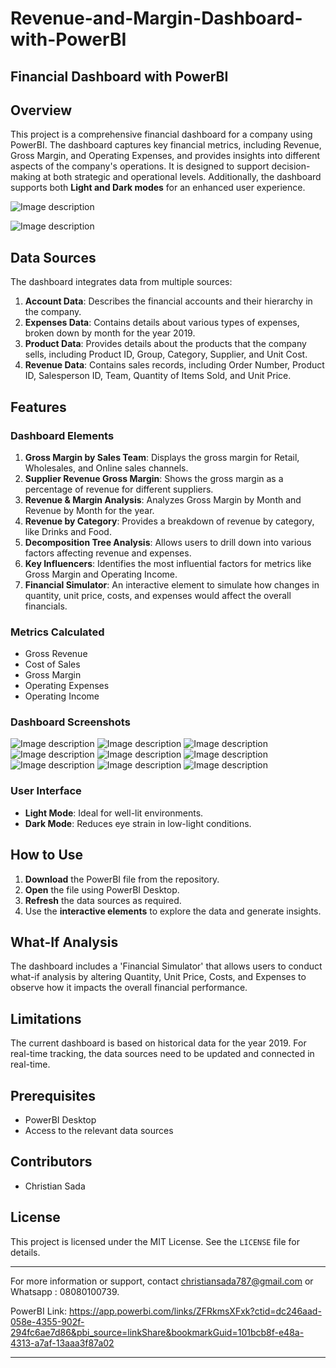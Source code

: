 # Revenue-and-Margin-Dashboard-with-PowerBI

## Financial Dashboard with PowerBI

## Overview

This project is a comprehensive financial dashboard for a company using PowerBI. The dashboard captures key financial metrics, including Revenue, Gross Margin, and Operating Expenses, and provides insights into different aspects of the company's operations. It is designed to support decision-making at both strategic and operational levels. Additionally, the dashboard supports both **Light and Dark modes** for an enhanced user experience.

![Image description](https://github.com/Christiansada/Revenue-and-Margin-Dashboard-with-PowerBI/blob/5ceaacab6f00b4e0531e02a77c5eeaa650a876db/1.png)



![Image description](https://github.com/Christiansada/Revenue-and-Margin-Dashboard-with-PowerBI/blob/af4a40d55ecee7d4830655b014e47449f4974aab/5.png)


## Data Sources

The dashboard integrates data from multiple sources:

1. **Account Data**: Describes the financial accounts and their hierarchy in the company.
2. **Expenses Data**: Contains details about various types of expenses, broken down by month for the year 2019.
3. **Product Data**: Provides details about the products that the company sells, including Product ID, Group, Category, Supplier, and Unit Cost.
4. **Revenue Data**: Contains sales records, including Order Number, Product ID, Salesperson ID, Team, Quantity of Items Sold, and Unit Price.

## Features

### Dashboard Elements

1. **Gross Margin by Sales Team**: Displays the gross margin for Retail, Wholesales, and Online sales channels.
2. **Supplier Revenue Gross Margin**: Shows the gross margin as a percentage of revenue for different suppliers.
3. **Revenue & Margin Analysis**: Analyzes Gross Margin by Month and Revenue by Month for the year.
4. **Revenue by Category**: Provides a breakdown of revenue by category, like Drinks and Food.
5. **Decomposition Tree Analysis**: Allows users to drill down into various factors affecting revenue and expenses.
6. **Key Influencers**: Identifies the most influential factors for metrics like Gross Margin and Operating Income.
7. **Financial Simulator**: An interactive element to simulate how changes in quantity, unit price, costs, and expenses would affect the overall financials.

### Metrics Calculated

- Gross Revenue
- Cost of Sales
- Gross Margin
- Operating Expenses
- Operating Income

### Dashboard Screenshots
![Image description](https://github.com/Christiansada/Revenue-and-Margin-Dashboard-with-PowerBI/blob/5ceaacab6f00b4e0531e02a77c5eeaa650a876db/1.png)
![Image description](https://github.com/Christiansada/Revenue-and-Margin-Dashboard-with-PowerBI/blob/0531411208ee6f614fa19956b3ab0ea275eef9a2/2.png)
![Image description](https://github.com/Christiansada/Revenue-and-Margin-Dashboard-with-PowerBI/blob/0531411208ee6f614fa19956b3ab0ea275eef9a2/3.png)
![Image description](https://github.com/Christiansada/Revenue-and-Margin-Dashboard-with-PowerBI/blob/0531411208ee6f614fa19956b3ab0ea275eef9a2/4.png)
![Image description](https://github.com/Christiansada/Revenue-and-Margin-Dashboard-with-PowerBI/blob/0531411208ee6f614fa19956b3ab0ea275eef9a2/5.png)
![Image description](https://github.com/Christiansada/Revenue-and-Margin-Dashboard-with-PowerBI/blob/0531411208ee6f614fa19956b3ab0ea275eef9a2/6.png)
![Image description](https://github.com/Christiansada/Revenue-and-Margin-Dashboard-with-PowerBI/blob/0531411208ee6f614fa19956b3ab0ea275eef9a2/7.png)
![Image description](https://github.com/Christiansada/Revenue-and-Margin-Dashboard-with-PowerBI/blob/0531411208ee6f614fa19956b3ab0ea275eef9a2/8.png)
![Image description](https://github.com/Christiansada/Revenue-and-Margin-Dashboard-with-PowerBI/blob/0531411208ee6f614fa19956b3ab0ea275eef9a2/9.png)






### User Interface

- **Light Mode**: Ideal for well-lit environments.
- **Dark Mode**: Reduces eye strain in low-light conditions.

## How to Use

1. **Download** the PowerBI file from the repository.
2. **Open** the file using PowerBI Desktop.
3. **Refresh** the data sources as required.
4. Use the **interactive elements** to explore the data and generate insights.
  
## What-If Analysis

The dashboard includes a 'Financial Simulator' that allows users to conduct what-if analysis by altering Quantity, Unit Price, Costs, and Expenses to observe how it impacts the overall financial performance.

## Limitations

The current dashboard is based on historical data for the year 2019. For real-time tracking, the data sources need to be updated and connected in real-time.



## Prerequisites

- PowerBI Desktop
- Access to the relevant data sources

## Contributors

- Christian Sada

## License

This project is licensed under the MIT License. See the `LICENSE` file for details.

---

For more information or support, contact christiansada787@gmail.com or Whatsapp
: 08080100739.

PowerBI Link: https://app.powerbi.com/links/ZFRkmsXFxk?ctid=dc246aad-058e-4355-902f-294fc6ae7d86&pbi_source=linkShare&bookmarkGuid=101bcb8f-e48a-4313-a7af-13aaa3f87a02 

---
